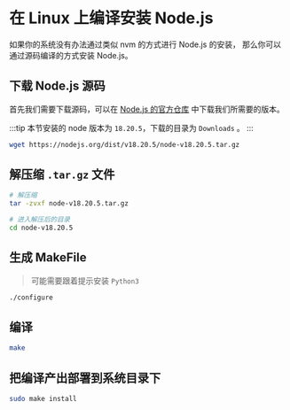 # 在 Linux 上编译安装 Node.js

如果你的系统没有办法通过类似 nvm 的方式进行 Node.js 的安装，
那么你可以通过源码编译的方式安装 Node.js。

## 下载 Node.js 源码

首先我们需要下载源码，可以在 [Node.js 的官方仓库](https://nodejs.org/download/source-code) 中下载我们所需要的版本。

:::tip
本节安装的 node 版本为 `18.20.5`，下载的目录为 `Downloads` 。
:::

```bash
wget https://nodejs.org/dist/v18.20.5/node-v18.20.5.tar.gz
```

## 解压缩 `.tar.gz` 文件

```bash
# 解压缩
tar -zvxf node-v18.20.5.tar.gz

# 进入解压后的目录
cd node-v18.20.5
```

## 生成 MakeFile

> 可能需要跟着提示安装 `Python3`

```bash
./configure
```

## 编译

```bash
make
```

## 把编译产出部署到系统目录下

```bash
sudo make install
```
